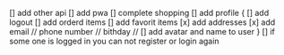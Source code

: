 [] add other api
[] add pwa
[] complete shopping
[] add profile {
[] add logout
[] add orderd items
[] add favorit items
[x] add addresses
[x] add email // phone number // bithday //
[] add avatar and name to user
}
[] if some one is logged in you can not register or login again
